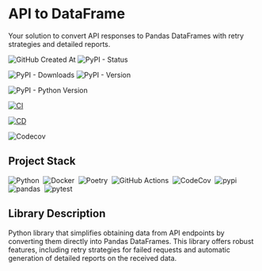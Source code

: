# API to DataFrame
Your solution to convert API responses to Pandas DataFrames with retry strategies and detailed reports.

![GitHub Created At](https://img.shields.io/github/created-at/IvanildoBarauna/api-to-dataframe?style=for-the-badge&logo=github&link=github.com%2FIvanildoBarauna%2Fapi-to-dataframe)
![PyPI - Status](https://img.shields.io/pypi/status/api-to-dataframe?style=for-the-badge&logo=pypi)

![PyPI - Downloads](https://img.shields.io/pypi/dm/api-to-dataframe?style=for-the-badge&logo=pypi)
![PyPI - Version](https://img.shields.io/pypi/v/api-to-dataframe?style=for-the-badge&logo=pypi)

![PyPI - Python Version](https://img.shields.io/pypi/pyversions/api-to-dataframe?style=for-the-badge&logo=python)

[![CI](https://img.shields.io/github/actions/workflow/status/IvanildoBarauna/api-to-dataframe/CI.yaml?&style=for-the-badge&logo=githubactions&cacheSeconds=60&label=Tests+and+pre+build)](https://github.com/IvanildoBarauna/api-to-dataframe/actions/workflows/CI.yaml)

[![CD](https://img.shields.io/github/actions/workflow/status/IvanildoBarauna/api-to-dataframe/CD.yaml?&style=for-the-badge&logo=githubactions&cacheSeconds=60&event=release&label=Package_publication)](https://github.com/IvanildoBarauna/api-to-dataframe/actions/workflows/CD.yaml)



![Codecov](https://img.shields.io/codecov/c/github/IvanildoBarauna/api-to-dataframe?style=for-the-badge&logo=codecov)

## Project Stack

![Python](https://img.shields.io/badge/-Python-05122A?style=flat&logo=python)&nbsp;
![Docker](https://img.shields.io/badge/-Docker-05122A?style=flat&logo=docker)&nbsp;
![Poetry](https://img.shields.io/badge/-Poetry-05122A?style=flat&logo=poetry)&nbsp;
![GitHub Actions](https://img.shields.io/badge/-GitHub_Actions-05122A?style=flat&logo=githubactions)&nbsp; 
![CodeCov](https://img.shields.io/badge/-CodeCov-05122A?style=flat&logo=codecov)&nbsp;
![pypi](https://img.shields.io/badge/-pypi-05122A?style=flat&logo=pypi)&nbsp;
![pandas](https://img.shields.io/badge/-pandas-05122A?style=flat&logo=pandas)&nbsp;
![pytest](https://img.shields.io/badge/-pytest-05122A?style=flat&logo=pytest)&nbsp;


## Library Description

Python library that simplifies obtaining data from API endpoints by converting them directly into Pandas DataFrames. This library offers robust features, including retry strategies for failed requests and automatic generation of detailed reports on the received data.

